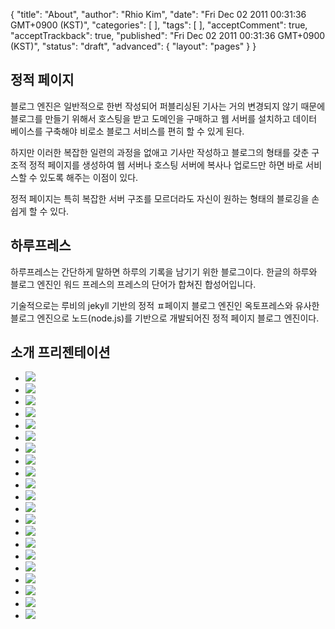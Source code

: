 {
    "title": "About",
    "author": "Rhio Kim",
    "date": "Fri Dec 02 2011 00:31:36 GMT+0900 (KST)",
    "categories": [
    ],
    "tags": [
    ],
    "acceptComment": true,
    "acceptTrackback": true,
    "published": "Fri Dec 02 2011 00:31:36 GMT+0900 (KST)",
    "status": "draft",
    "advanced": {
        "layout": "pages"
    }
}

## 정적 페이지

블로그 엔진은 일반적으로 한번 작성되어 퍼블리싱된 기사는 거의 변경되지 않기 때문에 블로그를 만들기 위해서 호스팅을 받고 도메인을 구매하고 웹 서버를 설치하고 데이터 베이스를 구축해야 비로소 블로그 서비스를 편히 할 수 있게 된다.

하지만 이러한 복잡한 일련의 과정을 없애고 기사만 작성하고 블로그의 형태를 갖춘 구조적 정적 페이지를 생성하여 웹 서버나 호스팅 서버에 복사나 업로드만 하면 바로 서비스할 수 있도록 해주는 이점이 있다.

정적 페이지는 특히 복잡한 서버 구조를 모르더라도 자신이 원하는 형태의 블로깅을 손쉽게 할 수 있다.


## 하루프레스

하루프레스는 간단하게 말하면 하루의 기록을 남기기 위한 블로그이다.
한글의 하루와 블로그 엔진인 워드 프레스의 프레스의 단어가 합쳐진 합성어입니다.

기술적으로는 루비의 jekyll 기반의 정적 ㅍ페이지 블로그 엔진인 옥토프레스와 유사한 블로그 엔진으로 노드(node.js)를 기반으로 개발되어진 정적 페이지 블로그 엔진이다.


## 소개 프리젠테이션
<div class="row">
    <div class="span12">
        <ul class="thumbnails">
            <li class="thumbnail span4">
                <img src="/img/pages/about/haroopress.001.jpg" />
            </li>
            <li class="thumbnail span4">
                <img src="/img/pages/about/haroopress.002.jpg" />
            </li>
            <li class="thumbnail span4">
                <img src="/img/pages/about/haroopress.003.jpg" />
            </li>
            <li class="thumbnail span4">
                <img src="/img/pages/about/haroopress.004.jpg" />
            </li>
            <li class="thumbnail span4">
                <img src="/img/pages/about/haroopress.005.jpg" />
            </li>
            <li class="thumbnail span4">
                <img src="/img/pages/about/haroopress.006.jpg" />
            </li>
            <li class="thumbnail span4">
                <img src="/img/pages/about/haroopress.007.jpg" />
            </li>
            <li class="thumbnail span4">
                <img src="/img/pages/about/haroopress.008.jpg" />
            </li>
            <li class="thumbnail span4">
                <img src="/img/pages/about/haroopress.009.jpg" />
            </li>
            <li class="thumbnail span4">
                <img src="/img/pages/about/haroopress.010.jpg" />
            </li>
            <li class="thumbnail span4">
                <img src="/img/pages/about/haroopress.011.jpg" />
            </li>
            <li class="thumbnail span4">
                <img src="/img/pages/about/haroopress.012.jpg" />
            </li>
            <li class="thumbnail span4">
                <img src="/img/pages/about/haroopress.013.jpg" />
            </li>
            <li class="thumbnail span4">
                <img src="/img/pages/about/haroopress.014.jpg" />
            </li>
            <li class="thumbnail span4">
                <img src="/img/pages/about/haroopress.015.jpg" />
            </li>
            <li class="thumbnail span4">
                <img src="/img/pages/about/haroopress.016.jpg" />
            </li>
            <li class="thumbnail span4">
                <img src="/img/pages/about/haroopress.017.jpg" />
            </li>
            <li class="thumbnail span4">
                <img src="/img/pages/about/haroopress.018.jpg" />
            </li>
            <li class="thumbnail span4">
                <img src="/img/pages/about/haroopress.019.jpg" />
            </li>
            <li class="thumbnail span4">
                <img src="/img/pages/about/haroopress.020.jpg" />
            </li>
            <li class="thumbnail span4">
                <img src="/img/pages/about/haroopress.021.jpg" />
            </li>
        </ul>
    </div>
</div>

